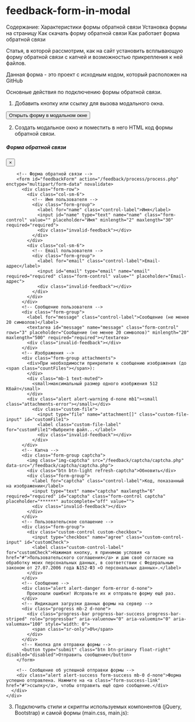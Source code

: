 # feedback-form-in-modal

Содержание:
Характеристики формы обратной связи
Установка формы на страницу
Как скачать форму обратной связи
Как работает форма обратной связи


Статья, в которой рассмотрим, как на сайт установить всплывающую форму обратной связи с капчей и возможностью прикрепления к ней файлов.

Данная форма - это проект с исходным кодом, который расположен на GitHub 



Основные действия по подключению формы обратной связи.

1. Добавить кнопку или ссылку для вызова модального окна.





<!-- Кнопка, открывающая модальное окно -->
<button type="button" class="btn btn-primary" data-toggle="modal" data-target="#feedbackFormModal">
	Открыть форму в модальном окне
</button>




2. Создать модальное окно и поместить в него HTML код формы обратной связи.





<!-- Форма обратной связи в модальном окне -->
<div class="modal" id="feedbackFormModal" tabindex="-1" role="dialog" aria-labelledby="myModalLabel">
  <div class="modal-dialog" role="document">
    <div class="modal-content">
      <div class="modal-header">
        <h5 class="modal-title" id="myModalLabel">Форма обратной связи</h5>
        <button type="button" class="close" data-dismiss="modal" aria-label="Close">
          <span aria-hidden="true">×</span>
        </button>
      </div>
      <div class="modal-body">

        <!-- Форма обратной связи -->
        <form id="feedbackForm" action="/feedback/process/process.php" enctype="multipart/form-data" novalidate>
          <div class="form-row">
            <div class="col-sm-6">
              <!-- Имя пользователя -->
              <div class="form-group">
                <label for="name" class="control-label">Имя</label>
                <input id="name" type="text" name="name" class="form-control" value="" placeholder="Имя" minlength="2" maxlength="30" required="required">
                <div class="invalid-feedback"></div>
              </div>
            </div>
            <div class="col-sm-6">
              <!-- Email пользователя -->
              <div class="form-group">
                <label for="email" class="control-label">Email-адрес</label>
                <input id="email" type="email" name="email" required="required" class="form-control" value="" placeholder="Email-адрес">
                <div class="invalid-feedback"></div>
              </div>
            </div>
          </div>
          <!-- Сообщение пользователя -->
          <div class="form-group">
            <label for="message" class="control-label">Сообщение (не менее 20 символов)</label>
            <textarea id="message" name="message" class="form-control" rows="3" placeholder="Сообщение (не менее 20 символов)" minlength="20" maxlength="500" required="required"></textarea>
            <div class="invalid-feedback"></div>
          </div>
          <!-- Изображения -->
          <div class="form-group attachments">
            <div>При необходимости прикрепите к сообщению изображения (до <span class="countFiles"></span>):
            </div>
            <div class="mb-1 text-muted">
              <small>максимальный размер одного изобржения 512 Кбайт</small>
            </div>
            <div class="alert alert-warning d-none mb1"><small class="attachments-error"></small></div>
              <div class="custom-file">
                <input type="file" name="attachment[]" class="custom-file-input" id="customFile1">
                <label class="custom-file-label" for="customFile1">Выбреите файл...</label>
                <div class="invalid-feedback"></div>
              </div>
          </div>
          <!-- Капча -->
          <div class="form-group captcha">
            <img class="img-captcha" src="/feedback/captcha/captcha.php" data-src="/feedback/captcha/captcha.php">
            <div class="btn btn-light refresh-captcha">Обновить</div>
            <div class="form-group">
              <label for="captcha" class="control-label">Код, показанный на изображении</label>
              <input type="text" name="captcha" maxlength="6" required="required" id="captcha" class="form-control captcha" placeholder="******" autocomplete="off" value="">
              <div class="invalid-feedback"></div>
            </div>
          </div>
          <!-- Пользовательское солашение -->
          <div class="form-group">
            <div class="custom-control custom-checkbox">
              <input type="checkbox" name="agree" class="custom-control-input" id="customCheck">
              <label class="custom-control-label" for="customCheck">Нажимая кнопку, я принимаю условия <a href="#">Пользовательского соглашения</a> и даю своё согласие на обработку моих персональных данных, в соответствии с Федеральным законом от 27.07.2006 года №152-ФЗ «О персональных данных».</label>
            </div>
          </div>
          <!-- Сообщение -->
          <div class="alert alert-danger form-error d-none">
            Произошли ошибки! Исправьте их и отправьте форму ещё раз.
          </div>
          <!-- Индикация загрузки данных формы на сервер -->
          <div class="progress mb-2 d-none">
            <div class="progress-bar progress-bar-success progress-bar-striped" role="progressbar" aria-valuenow="0" aria-valuemin="0" aria-valuemax="100" style="width: 0">
              <span class="sr-only">0%</span>
            </div>
          </div>
          <!-- Кнопка для отправки формы -->
          <button type="submit" class="btn btn-primary float-right" disabled="disabled">Отправить сообщение</button>
        </form>
                
        <!-- Сообщение об успешной отправки формы -->
        <div class="alert alert-success form-success mb-0 d-none">Форма успешно отправлена. Нажмите на <a class="form-success-link" href="#">ссылку</a>, чтобы отправить ещё одно сообщение.</div>
      </div>
    </div>
  </div>
</div>






3. Подключить стили и скрипты используемых компонентов (jQuery, Bootstrap) и самой формы (main.css, main.js):

<!-- Подключение CSS файлов -->
<link rel="stylesheet" href="/feedback/vendors/bootstrap/css/bootstrap.min.css">
<link rel="stylesheet" href="/feedback/css/main.css">

<!-- Подключение JS файлов -->
<script src="/feedback/vendors/jquery/jquery-3.3.1.min.js"></script>
<script src="/feedback/vendors/bootstrap/js/bootstrap.min.js"></script>
<script src="/feedback/js/main.js"></script>
